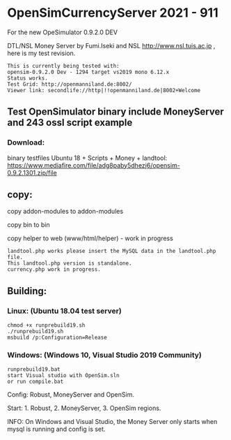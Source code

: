 # OpenSimCurrencyServer 2021 - 911
For the new OpeSimulator 0.9.2.0 DEV

DTL/NSL Money Server by Fumi.Iseki and NSL http://www.nsl.tuis.ac.jp , here is my test revision.

    This is currently being tested with:
    opensim-0.9.2.0 Dev - 1294 target vs2019 mono 6.12.x
    Status works.
    Test Grid: http://openmanniland.de:8002/
    Viewer link: secondlife://http|!!openmanniland.de|8002+Welcome
    
## Test OpenSimulator binary include MoneyServer and 243 ossl script example 
### Download: 
binary testfiles Ubuntu 18 + Scripts + Money + landtool:  https://www.mediafire.com/file/adg8paby5dhezj6/opensim-0.9.2.1301.zip/file
 
## copy:

copy addon-modules to addon-modules

copy bin to bin

copy helper to web (www/html/helper) - work in progress

    landtool.php works please insert the MySQL data in the landtool.php file. 
    This landtool.php version is standalone.
    currency.php work in progress.

## Building:

### Linux: (Ubuntu 18.04 test server)

    chmod +x runprebuild19.sh
    ./runprebuild19.sh
    msbuild /p:Configuration=Release

### Windows: (Windows 10, Visual Studio 2019 Community)

    runprebuild19.bat
    start Visual studio with OpenSim.sln 
    or run compile.bat
    
Config: Robust, MoneyServer and OpenSim.

Start: 1. Robust, 2. MoneyServer, 3. OpenSim regions.

INFO: On Windows and Visual Studio, the Money Server only starts when mysql is running and config is set.
